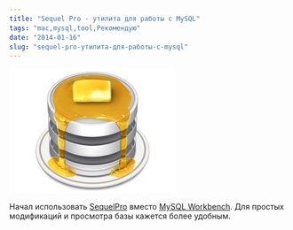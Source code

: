 ```yaml
---
title: "Sequel Pro - утилита для работы с MySQL"
tags: "mac,mysql,tool,Рекомендую"
date: "2014-01-16"
slug: "sequel-pro-утилита-для-работы-с-mysql"
---
```


![sequel-pro-logo](images/sequel-pro-1.0-300x225.png "sequel-pro-1.0")

Начал использовать [SequelPro](https://www.sequelpro.com/) вместо [MySQL Workbench](https://www.mysql.com/products/workbench/). Для простых модификаций и просмотра базы кажется более удобным.
